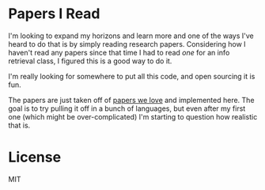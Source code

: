 # Papers I Read

I'm looking to expand my horizons and learn more and one of the ways I've heard to
do that is by simply reading research papers. Considering how I haven't read any papers
since that time I had to read *one* for an info retrieval class, I figured this is a good
way to do it.

I'm really looking for somewhere to put all this code, and open sourcing it is fun.

The papers are just taken off of [papers we love](https://github.com/papers-we-love/papers-we-love) and implemented here. The goal is to try
pulling it off in a bunch of languages, but even after my first one (which might be over-complicated)
I'm starting to question how realistic that is.

# License

MIT
